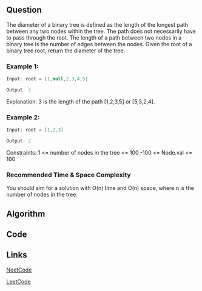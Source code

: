 ## Question
The diameter of a binary tree is defined as the length of the longest path between any two nodes within the tree. The path does not necessarily have to pass through the root.
The length of a path between two nodes in a binary tree is the number of edges between the nodes.
Given the root of a binary tree root, return the diameter of the tree.
### Example 1:



```java
Input: root = [1,null,2,3,4,5]

Output: 3

```
Explanation: 3 is the length of the path [1,2,3,5] or [5,3,2,4].
### Example 2:


```java
Input: root = [1,2,3]

Output: 2

```
Constraints:
1 <= number of nodes in the tree <= 100
-100 <= Node.val <= 100


### Recommended Time & Space Complexity

You should aim for a solution with O(n) time and O(n) space, where n is the number of nodes in the tree.






## Algorithm

## Code

## Links

[NeetCode](https://neetcode.io/problems/binary-tree-diameter)

[LeetCode](https://leetcode.com/problems/binary-tree-diameter)
